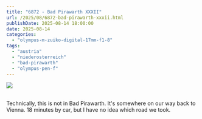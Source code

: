 ```yaml
---
title: "6872 - Bad Pirawarth XXXII"
url: /2025/08/6872-bad-pirawarth-xxxii.html
publishDate: 2025-08-14 18:00:00
date: 2025-08-14
categories:
  - "olympus-m-zuiko-digital-17mm-f1-8"
tags:
  - "austria"
  - "niederosterreich"
  - "bad-pirawarth"
  - "olympus-pen-f"
---
```

<div class="container">
<div class="center"><a target="_blank" href="https://d25zfm9zpd7gm5.cloudfront.net/1200x1200/2021/20210307_162931_lr.jpg"><img class="webfeedsFeaturedVisual" src="https://d25zfm9zpd7gm5.cloudfront.net/0600x0600/2021/20210307_162931_lr.jpg" /></a></div>
</div>
<br />

Technically, this is not in Bad Pirawarth. It's somewhere on
our way back to Vienna. 18 minutes by car, but I have no
idea which road we took.
